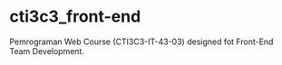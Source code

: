# cti3c3_front-end
Pemrograman Web Course (CTI3C3-IT-43-03) designed fot Front-End Team Development.
